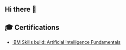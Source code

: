 ## Hi there 👋

## 🎓 Certifications
- [IBM Skills build: Artificial Intelligence Fundamentals](https://www.credly.com/badges/0ac3a9a5-b14b-4134-9bb5-c9341f6dd870/public_url)

<!--
**youneedgreg/youneedgreg** is a ✨ _special_ ✨ repository because its `README.md` (this file) appears on your GitHub profile.

Here are some ideas to get you started:

- 🔭 I’m currently working on ...
- 🌱 I’m currently learning ...
- 👯 I’m looking to collaborate on ...
- 🤔 I’m looking for help with ...
- 💬 Ask me about ...
- 📫 How to reach me: ...
- 😄 Pronouns: ...
- ⚡ Fun fact: ...
-->
